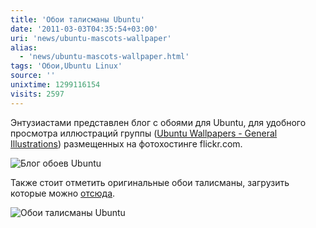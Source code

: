 ```yaml
---
title: 'Обои талисманы Ubuntu'
date: '2011-03-03T04:35:54+03:00'
uri: 'news/ubuntu-mascots-wallpaper'
alias: 
  - 'news/ubuntu-mascots-wallpaper.html'
tags: 'Обои,Ubuntu Linux'
source: ''
unixtime: 1299116154
visits: 2597
---
```

Энтузиастами представлен блог с обоями для Ubuntu, для удобного просмотра иллюстраций группы ([Ubuntu Wallpapers - General Illustrations](http://www.flickr.com/groups/uawt-10-0/pool/with/5456516038/)) размещенных на фотохостинге flickr.com.

![Блог обоев Ubuntu](img/2011/03/03/04-00/blog.jpg)

Также стоит отметить оригинальные обои талисманы, загрузить которые можно [отсюда](http://icantthinkofaname-09.deviantart.com/art/Ubuntu-Wallpaper-198116102).

![Обои талисманы Ubuntu](img/2011/03/03/04-00/ubuntu-wallpaper-by-icantthinkofaname-09-d39ybd2.jpg)
